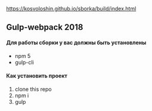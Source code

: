 https://kosvoloshin.github.io/sborka/build/index.html

## Gulp-webpack 2018

#### Для работы сборки у вас должны быть установлены
* npm 5
* gulp-cli

#### Как установить проект
1. clone this repo
2. npm i
3. gulp

